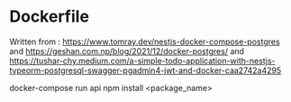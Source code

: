 

# Dockerfile

Written from : https://www.tomray.dev/nestjs-docker-compose-postgres
and https://geshan.com.np/blog/2021/12/docker-postgres/
and https://tushar-chy.medium.com/a-simple-todo-application-with-nestjs-typeorm-postgresql-swagger-pgadmin4-jwt-and-docker-caa2742a4295


docker-compose run api npm install <package_name>

